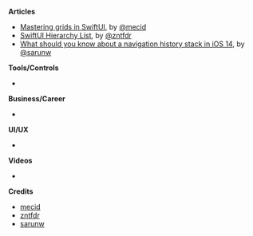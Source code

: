 
**Articles**

* [Mastering grids in SwiftUI](https://swiftwithmajid.com/2020/07/08/mastering-grids-in-swiftui/), by [@mecid](https://twitter.com/mecid)
* [SwiftUI Hierarchy List](https://www.fivestars.blog/code/swiftui-hierarchy-list.html), by [@zntfdr](https://twitter.com/zntfdr)
* [What should you know about a navigation history stack in iOS 14](https://sarunw.com/posts/what-should-you-know-about-navigation-history-stack-in-ios14/), by [@sarunw](https://twitter.com/sarunw)

**Tools/Controls**

* 

**Business/Career**

* 

**UI/UX**

* 

**Videos**

* 

**Credits**

* [mecid](https://github.com/mecid)
* [zntfdr](https://github.com/zntfdr)
* [sarunw](https://github.com/sarunw)
